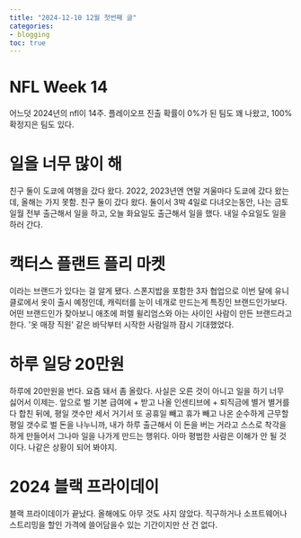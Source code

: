 ```yaml
---
title: "2024-12-10 12월 첫번째 글"
categories:
- blogging
toc: true
---
```


NFL Week 14
=

어느덧 2024년의 nfl이 14주. 플레이오프 진출 확률이 0%가 된 팀도 꽤 나왔고, 100% 확정지은 팀도 있다.


일을 너무 많이 해
=

친구 둘이 도쿄에 여행을 갔다 왔다. 2022, 2023년엔 연말 겨울마다 도쿄에 갔다 왔는데, 올해는 가지 못함. 친구 둘이 갔다 왔다. 둘이서 3박 4일로 다녀오는동안, 나는 금토일월 전부 출근해서 일을 하고, 오늘 화요일도 출근해서 일을 했다. 내일 수요일도 일을 하러 간다.

캑터스 플랜트 플리 마켓
=

이라는 브랜드가 있다는 걸 알게 됐다. 스폰지밥을 포함한 3자 협업으로 이번 달에 유니클로에서 옷이 출시 예정인데, 캐릭터를 눈이 네개로 만드는게 특징인 브랜드인가보다. 어떤 브랜드인가 찾아보니 애초에 퍼렐 윌리엄스와 아는 사이인 사람이 만든 브랜드라고 한다. '옷 매장 직원' 같은 바닥부터 시작한 사람일까 잠시 기대했었다.

하루 일당 20만원
=

하루에 20만원을 번다. 요즘 돼서 좀 올랐다.
사실은 오른 것이 아니고 일을 하기 너무 싫어서 이제는. 앞으로 벌 기본 급여에 + 받고 나올 인센티브에 + 퇴직금에 별거 별거를 다 합친 뒤에, 평일 갯수만 세서 거기서 또 공휴일 빼고 휴가 빼고 나온 순수하게 근무할 평일 갯수로 벌 돈을 나누니까, 내가 하루 출근해서 이 돈을 버는 거라고 스스로 착각을 하게 만들어서 그나마 일을 나가게 만드는 행위다. 아마 평범한 사람은 이해가 안 될 것이다. 나같은 상황이 되어 봐야지.

2024 블랙 프라이데이
=

블랙 프라이데이가 끝났다. 올해에도 아무 것도 사지 않았다. 직구하거나 소프트웨어나 스트리밍을 할인 가격에 쓸어담을수 있는 기간이지만 산 건 없다.